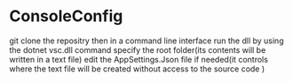 # ConsoleConfig
git clone the repositry
then in a command line interface run the dll by using the dotnet vsc.dll command
specify the root folder(its contents will be written in a text file)
edit the AppSettings.Json file if needed(it controls where the text file will be created without access to the source code ) 
